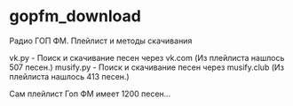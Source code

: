 # gopfm_download
Радио ГОП ФМ.  Плейлист и методы скачивания

vk.py - Поиск и скачивание песен через vk.com (Из плейлиста нашлось 507 песен.)
musify.py - Поиск и скачивание песен через musify.club (Из плейлиста нашлось 413 песен.)

Сам плейлист Гоп ФМ имеет 1200 песен...
